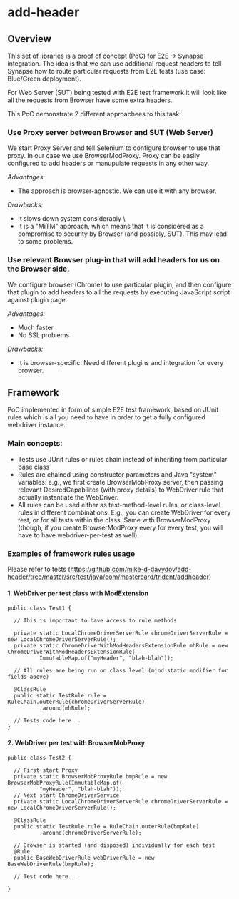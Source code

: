 # add-header

## Overview

This set of libraries is a proof of concept (PoC) for E2E -> Synapse integration. The idea is that we can use additional request headers to tell Synapse how to route particular requests from E2E tests (use case: Blue/Green deployment).

For Web Server (SUT) being tested with E2E test framework it will look like all the requests from Browser have some extra headers.

This PoC demonstrate 2 different approachees to this task:

### Use Proxy server between Browser and SUT (Web Server) 

We start Proxy Server and tell Selenium to configure browser to use that proxy. In our case we use BrowserModProxy. Proxy can be easily configured to add headers or manupulate requests in any other way.


*Advantages:*
* The approach is browser-agnostic. We can use it with any browser. 

*Drawbacks:*
* It slows down system considerably \
* It is a "MiTM" approach, which means that it is considered as a compromise to security by Browser (and possibly, SUT). This may lead to some problems.

### Use relevant Browser plug-in that will add headers for us on the Browser side. 

We configure browser (Chrome) to use particular plugin, and then configure that plugin to add headers to all the requests by executing JavaScript script against plugin page.

*Advantages:* 
* Much faster
* No SSL problems 

*Drawbacks:* 
* It is browser-specific. Need different plugins and integration for every browser.

## Framework

PoC implemented in form of simple E2E test framework, based on JUnit rules which is all you need to have in order to get a fully configured webdriver instance.

### Main concepts:

- Tests use JUnit rules or rules chain instead of inheriting from particular base class
- Rules are chained using constructor parameters and Java "system" variables: e.g., we first create BrowserMobProxy server, then passing relevant DesiredCapabilites (with proxy details) to WebDriver rule that actually instantiate the WebDriver.
- All rules can be used either as test-method-level rules, or class-level rules in different combinations. E.g., you can create WebDriver for every test, or for all tests within the class. Same with BrowserModProxy (though, if you create BrowserModProxy every for every test, you will have to have webdriver-per-test as well).

### Examples of framework rules usage

Please refer to tests (https://github.com/mike-d-davydov/add-header/tree/master/src/test/java/com/mastercard/trident/addheader)

#### 1. WebDriver per test class with ModExtension

    public class Test1 {

      // This is important to have access to rule methods
      
      private static LocalChromeDriverServerRule chromeDriverServerRule = new LocalChromeDriverServerRule();
      private static ChromeDriverWithModHeadersExtensionRule mhRule = new ChromeDriverWithModHeadersExtensionRule(
              ImmutableMap.of("myHeader", "blah-blah"));

      // All rules are being run on class level (mind static modifier for fields above)
      
      @ClassRule
      public static TestRule rule = RuleChain.outerRule(chromeDriverServerRule)
              .around(mhRule);
      
      // Tests code here... 
    }
    

#### 2. WebDriver per test with BrowserMobProxy


    public class Test2 {

      // First start Proxy
      private static BrowserMobProxyRule bmpRule = new BrowserMobProxyRule(ImmutableMap.of(
              "myHeader", "blah-blah"));
      // Next start ChromeDriverService
      private static LocalChromeDriverServerRule chromeDriverServerRule = new LocalChromeDriverServerRule();

      @ClassRule
      public static TestRule rule = RuleChain.outerRule(bmpRule)
              .around(chromeDriverServerRule);

      // Browser is started (and disposed) individually for each test
      @Rule
      public BaseWebDriverRule webDriverRule = new BaseWebDriverRule(bmpRule);

      // Test code here...

    }
